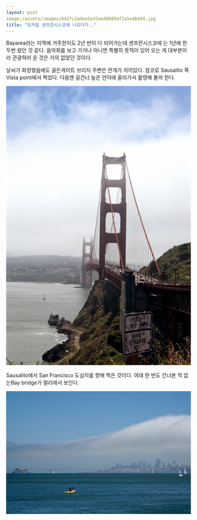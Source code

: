 ```yaml
---
layout: post
image:/assets/images/4427c2adee5a35ae49b89af2a5e4be94.jpg
title: "모처럼 샌프란시스코에 나갔다가.."
---
```



Bayarea라는 지역에 거주한지도 2년 반이 다 되어가는데 샌프란시스코에 는 1년에 한 두번 왔던 것 같다. 음악회를 보고 가거나 아니면 특별히 못적이 있어 오는 게 대부분이라 관광하러 온 것은 거의 없었던 것이다. 




날씨가 화창했음에도 골든게이트 브리지 주변은 안개가 끼어있다. 참코로 Sausalito 쪽 Vista point에서 찍었다. 다음엔 길건너 높은 언덕에 올라가서 촬영해 볼까 한다.



![image](/assets/images/4427c2adee5a35ae49b89af2a5e4be94.jpg)




Sausalito에서 San Francisco 도심지를 향해 찍은 것이다. 여태 한 번도 건너본 적 없는Bay bridge가 멀리에서 보인다.



![image](/assets/images/1f26c668ddd073ff6c3efe3b7b2a424b.jpg)





